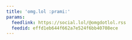```yaml
---
title: 'omg.lol :prami:'
params:
  feedlink: https://social.lol/@omgdotlol.rss
  feedid: effd1eb644f662a7e524f6bb40708ece
---
```


